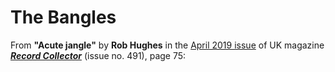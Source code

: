 
# The Bangles

From **"Acute jangle"** by **Rob Hughes** in the [April 2019 issue](https://recordcollectormag.com/issue-detail/491) of UK magazine [***Record Collector***](https://recordcollectormag.com/) (issue no. 491), page 75:

> 


